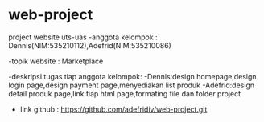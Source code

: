 # web-project
project website uts-uas
-anggota kelompok : Dennis(NIM:535210112),Adefrid(NIM:535210086)

-topik website : Marketplace

-deskripsi tugas tiap anggota kelompok:
      -Dennis:design homepage,design login page,design payment page,menyediakan list produk
      -Adefrid:design detail produk page,link tiap html page,formating file dan folder project

- link github : https://github.com/adefridiv/web-project.git
